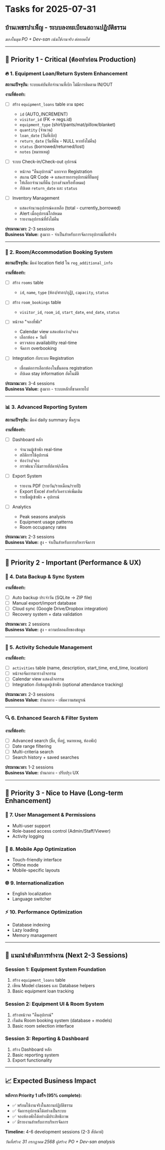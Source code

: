# Tasks for 2025-07-31
## บ้านเพชรบำเพ็ญ - ระบบลงทะเบียนสถานปฏิบัติธรรม

*มองในมุม PO + Dev-san เน้นใช้งานจริง ต่อยอดได้*

---

## 🎯 **Priority 1 - Critical (ต้องทำก่อน Production)**

### **🔥 1. Equipment Loan/Return System Enhancement**
**สถานะปัจจุบัน:** ระบบแค่บันทึกจำนวนที่เบิก ไม่มีการติดตาม IN/OUT

**งานที่ต้องทำ:**
- [ ] สร้าง `equipment_loans` table ตาม spec
  - `id` (AUTO_INCREMENT)
  - `visitor_id` (FK → regs.id)
  - `equipment_type` (shirt/pants/mat/pillow/blanket)
  - `quantity` (จำนวน)
  - `loan_date` (วันที่เบิก)
  - `return_date` (วันที่คืน - NULL หากยังไม่คืน)
  - `status` (borrowed/returned/lost)
  - `notes` (หมายเหตุ)

- [ ] ระบบ Check-in/Check-out อุปกรณ์
  - หน้าจอ "คืนอุปกรณ์" แยกจาก Registration
  - สแกน QR Code → แสดงรายการอุปกรณ์ที่ยืมอยู่
  - ให้เลือกจำนวนที่คืน (บางส่วนหรือทั้งหมด)
  - อัปเดต `return_date` และ `status`

- [ ] Inventory Management
  - แสดงจำนวนอุปกรณ์คงเหลือ (total - currently_borrowed)
  - Alert เมื่ออุปกรณ์ใกล้หมด
  - รายงานอุปกรณ์ที่ยังไม่คืน

**ประมาณเวลา:** 2-3 sessions  
**Business Value:** สูงมาก - จำเป็นสำหรับการจัดการอุปกรณ์ที่แท้จริง

---

### **🏨 2. Room/Accommodation Booking System**
**สถานะปัจจุบัน:** มีแค่ location field ใน `reg_additional_info`

**งานที่ต้องทำ:**
- [ ] สร้าง `rooms` table
  - `id`, `name`, `type` (ห้อง/ศาลา/กุฏิ), `capacity`, `status`

- [ ] สร้าง `room_bookings` table
  - `visitor_id`, `room_id`, `start_date`, `end_date`, `status`

- [ ] หน้าจอ "จองที่พัก"
  - Calendar view แสดงห้องว่าง/จอง
  - เลือกห้อง + วันที่
  - ตรวจสอบ availability real-time
  - จัดการ overbooking

- [ ] Integration กับระบบ Registration
  - เชื่อมต่อการเลือกห้องในขั้นตอน registration
  - อัปเดต stay information อัตโนมัติ

**ประมาณเวลา:** 3-4 sessions  
**Business Value:** สูงมาก - ระบบหลักที่ขาดหายไป

---

### **📊 3. Advanced Reporting System**
**สถานะปัจจุบัน:** มีแค่ daily summary พื้นฐาน

**งานที่ต้องทำ:**
- [ ] Dashboard หลัก
  - จำนวนผู้เข้าพัก real-time
  - สถิติการใช้อุปกรณ์
  - ห้องว่าง/จอง
  - กราฟแนวโน้มรายสัปดาห์/เดือน

- [ ] Export System
  - รายงาน PDF (รายวัน/รายเดือน/รายปี)
  - Export Excel สำหรับวิเคราะห์เพิ่มเติม
  - รายชื่อผู้เข้าพัก + อุปกรณ์

- [ ] Analytics
  - Peak seasons analysis
  - Equipment usage patterns
  - Room occupancy rates

**ประมาณเวลา:** 2-3 sessions  
**Business Value:** สูง - จำเป็นสำหรับการบริหารจัดการ

---

## 🔶 **Priority 2 - Important (Performance & UX)**

### **💾 4. Data Backup & Sync System**
**งานที่ต้องทำ:**
- [ ] Auto backup ประจำวัน (SQLite → ZIP file)
- [ ] Manual export/import database
- [ ] Cloud sync (Google Drive/Dropbox integration)
- [ ] Recovery system + data validation

**ประมาณเวลา:** 2 sessions  
**Business Value:** สูง - ความปลอดภัยของข้อมูล

---

### **📅 5. Activity Schedule Management**
**งานที่ต้องทำ:**
- [ ] `activities` table (name, description, start_time, end_time, location)
- [ ] หน้าจอจัดการตารางกิจกรรม
- [ ] Calendar view แสดงกิจกรรม
- [ ] Integration กับข้อมูลผู้เข้าพัก (optional attendance tracking)

**ประมาณเวลา:** 2-3 sessions  
**Business Value:** ปานกลาง - เพิ่มความสมบูรณ์

---

### **🔍 6. Enhanced Search & Filter System**
**งานที่ต้องทำ:**
- [ ] Advanced search (ชื่อ, ที่อยู่, หมายเหตุ, ห้องพัก)
- [ ] Date range filtering
- [ ] Multi-criteria search
- [ ] Search history + saved searches

**ประมาณเวลา:** 1-2 sessions  
**Business Value:** ปานกลาง - ปรับปรุง UX

---

## 🔷 **Priority 3 - Nice to Have (Long-term Enhancement)**

### **👥 7. User Management & Permissions**
- Multi-user support
- Role-based access control (Admin/Staff/Viewer)
- Activity logging

### **📱 8. Mobile App Optimization**
- Touch-friendly interface
- Offline mode
- Mobile-specific layouts

### **🌐 9. Internationalization**
- English localization
- Language switcher

### **⚡ 10. Performance Optimization**
- Database indexing
- Lazy loading
- Memory management

---

## 🎯 **แนะนำลำดับการทำงาน (Next 2-3 Sessions)**

### **Session 1: Equipment System Foundation**
1. สร้าง `equipment_loans` table
2. เขียน Model classes และ Database helpers
3. Basic equipment loan tracking

### **Session 2: Equipment UI & Room System**
1. สร้างหน้าจอ "คืนอุปกรณ์"
2. เริ่มต้น Room booking system (database + models)
3. Basic room selection interface

### **Session 3: Reporting & Dashboard**
1. สร้าง Dashboard หลัก
2. Basic reporting system
3. Export functionality

---

## 📈 **Expected Business Impact**

**หลังจาก Priority 1 เสร็จ (95% complete):**
- ✅ พร้อมใช้งานจริงในสถานปฏิบัติธรรม
- ✅ จัดการอุปกรณ์ได้อย่างเป็นระบบ
- ✅ จองห้องพักได้อย่างมีประสิทธิภาพ
- ✅ มีรายงานสำหรับการบริหารจัดการ

**Timeline:** 4-6 development sessions (2-3 สัปดาห์)

*วันที่สร้าง: 31 กรกฎาคม 2568*
*ผู้สร้าง: PO + Dev-san analysis*